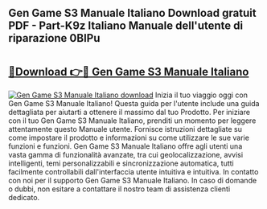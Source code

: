 ## Gen Game S3 Manuale Italiano Download gratuit PDF - Part-K9z Italiano Manuale dell'utente di riparazione 0BIPu

# <h2><a href="http://dfgjzf6.blite.top/?on=Gen+Game+S3+Manuale+Italiano">🔗Download 👉🔴 Gen Game S3 Manuale Italiano</a></h2>

[![Gen Game S3 Manuale Italiano download](https://i.imgur.com/lujVjoI.png)](http://dfgjzf6.blite.top/?on=Gen+Game+S3+Manuale+Italiano)
Inizia il tuo viaggio oggi con Gen Game S3 Manuale Italiano! Questa guida per l'utente include una guida dettagliata per aiutarti a ottenere il massimo dal tuo Prodotto. Per iniziare con il tuo Gen Game S3 Manuale Italiano, prenditi un momento per leggere attentamente questo Manuale utente. Fornisce istruzioni dettagliate su come impostare il prodotto e informazioni su come utilizzare le sue varie funzioni e funzioni. Gen Game S3 Manuale Italiano offre agli utenti una vasta gamma di funzionalità avanzate, tra cui geolocalizzazione, avvisi intelligenti, temi personalizzabili e sincronizzazione automatica, tutti facilmente controllabili dall'interfaccia utente intuitiva e intuitiva. In contatto con noi per il supporto Gen Game S3 Manuale Italiano. In caso di domande o dubbi, non esitare a contattare il nostro team di assistenza clienti dedicato.
